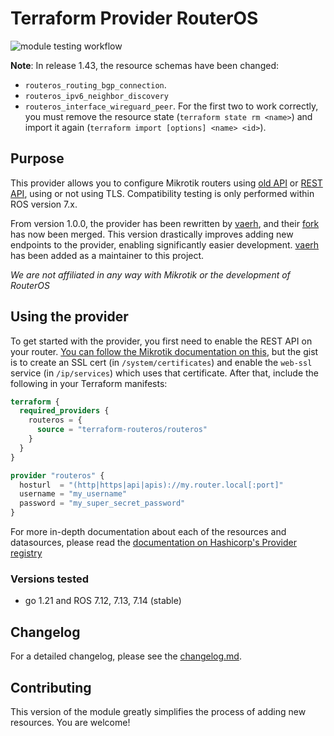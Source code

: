 # Terraform Provider RouterOS

![module testing workflow](https://github.com/GNewbury1/terraform-provider-routeros/actions/workflows/release.yml/badge.svg?branch=main)

**Note**: In release 1.43, the resource schemas have been changed:
* `routeros_routing_bgp_connection`.
* `routeros_ipv6_neighbor_discovery`
* `routeros_interface_wireguard_peer`.
For the first two to work correctly, you must remove the resource state (`terraform state rm <name>`) and import it again (`terraform import [options] <name> <id>`).

## Purpose

This provider allows you to configure Mikrotik routers using [old API](https://help.mikrotik.com/docs/display/ROS/API) or [REST API](https://help.mikrotik.com/docs/display/ROS/REST+API), using or not using TLS.
Compatibility testing is only performed within ROS version 7.x.

From version 1.0.0, the provider has been rewritten by [vaerh](https://github.com/vaerh), and their [fork](https://github.com/vaerh/terraform-provider-routeros) has now been merged. This version drastically improves adding new endpoints to the provider, enabling significantly easier development. [vaerh](https://github.com/vaerh) has been added as a maintainer to this project.

_We are not affiliated in any way with Mikrotik or the development of RouterOS_
## Using the provider

To get started with the provider, you first need to enable the REST API on your router. [You can follow the Mikrotik documentation on this](https://help.mikrotik.com/docs/display/ROS/REST+API), but the gist is to create an SSL cert (in `/system/certificates`) and enable the `web-ssl` service (in `/ip/services`) which uses that certificate. After that, include the following in your Terraform manifests:

```terraform
terraform {
  required_providers {
    routeros = {
      source = "terraform-routeros/routeros"
    }
  }
}

provider "routeros" {
  hosturl  = "(http|https|api|apis)://my.router.local[:port]"
  username = "my_username"
  password = "my_super_secret_password"
}

```

For more in-depth documentation about each of the resources and datasources, please read the [documentation on Hashicorp's Provider registry](https://registry.terraform.io/providers/terraform-routeros/routeros/latest/docs)

### Versions tested

- go 1.21 and ROS 7.12, 7.13, 7.14 (stable)

## Changelog

For a detailed changelog, please see the [changelog.md](CHANGELOG.md).

## Contributing
This version of the module greatly simplifies the process of adding new resources.
You are welcome!
